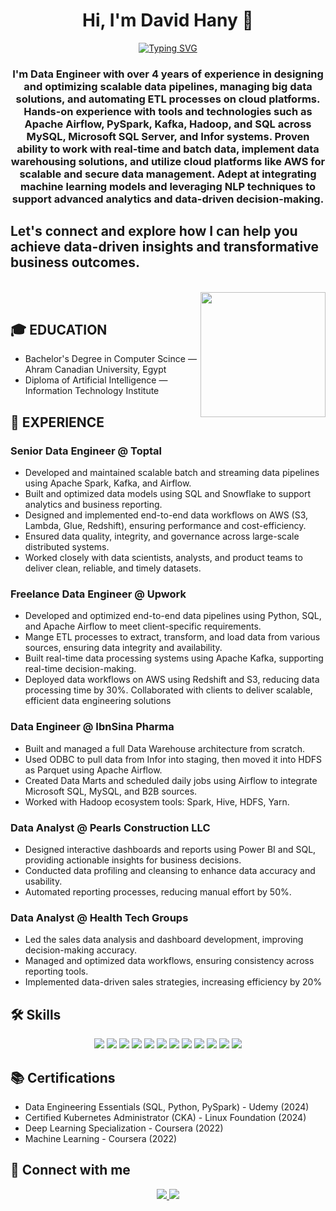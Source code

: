 <h1 align="center">Hi, I'm David Hany 👋</h1>
<p align="center">
  <a href="https://readme-typing-svg.herokuapp.com?font=Vujahday+Script&color=%23876CF7&size=35&height=60&lines=Welcome+to+David's+Github+!">
    <img src="https://readme-typing-svg.herokuapp.com?font=Vujahday+Script&color=%23876CF7&size=35&height=60&lines=Welcome+to+David's+Github+!" alt="Typing SVG" />
  </a>
</p>

<h3 align="center">I'm Data Engineer with over 4 years of experience in designing and optimizing scalable data pipelines, managing big data solutions, and automating ETL processes on cloud platforms.
Hands-on experience with tools and technologies such as Apache Airflow, PySpark, Kafka, Hadoop, and SQL across MySQL, Microsoft SQL Server, and Infor systems.
Proven ability to work with real-time and batch data, implement data warehousing solutions, and utilize cloud platforms like AWS for scalable and secure data management.
Adept at integrating machine learning models and leveraging NLP techniques to support advanced analytics and data-driven decision-making.</h3>
<h2> Let's connect and explore how I can help you achieve data-driven insights and transformative business outcomes. </h2>
<br>
<img align="right" src="https://user-images.githubusercontent.com/63050133/156676671-d5b2e362-97d4-4404-9447-dd71ddfea82f.gif" width = 200px/>
<br>

## 🎓 EDUCATION

- Bachelor's Degree in Computer Scince — Ahram Canadian University, Egypt  
- Diploma of Artificial Intelligence — Information Technology Institute  

## 💼 EXPERIENCE
### Senior Data Engineer @ Toptal 
 - Developed and maintained scalable batch and streaming data pipelines using Apache Spark, Kafka, and Airflow.
 - Built and optimized data models using SQL and Snowflake to support analytics and business reporting.
 - Designed and implemented end-to-end data workflows on AWS (S3, Lambda, Glue, Redshift), ensuring performance and cost-efficiency.
 - Ensured data quality, integrity, and governance across large-scale distributed systems.
 - Worked closely with data scientists, analysts, and product teams to deliver clean, reliable, and timely datasets.

### Freelance Data Engineer @ Upwork
- Developed and optimized end-to-end data pipelines using Python, SQL, and Apache Airflow to meet client-specific requirements.
- Mange ETL processes to extract, transform, and load data from various sources, ensuring data integrity and availability.
- Built real-time data processing systems using Apache Kafka, supporting real-time decision-making.
- Deployed data workflows on AWS using Redshift and S3, reducing data processing time by 30%. Collaborated with clients to deliver scalable, efficient data engineering solutions

### Data Engineer @ IbnSina Pharma
- Built and managed a full Data Warehouse architecture from scratch.
- Used ODBC to pull data from Infor into staging, then moved it into HDFS as Parquet using Apache Airflow.
- Created Data Marts and scheduled daily jobs using Airflow to integrate Microsoft SQL, MySQL, and B2B sources.
- Worked with Hadoop ecosystem tools: Spark, Hive, HDFS, Yarn.

### Data Analyst @ Pearls Construction LLC 
- Designed interactive dashboards and reports using Power BI and SQL, providing actionable insights for business decisions. 
- Conducted data profiling and cleansing to enhance data accuracy and usability. 
- Automated reporting processes, reducing manual effort by 50%.

### Data Analyst @ Health Tech Groups
- Led the sales data analysis and dashboard development, improving decision-making accuracy. 
- Managed and optimized data workflows, ensuring consistency across reporting tools. 
- Implemented data-driven sales strategies, increasing efficiency by 20%

## 🛠 Skills
<p align="center">  
  <img src="https://img.shields.io/badge/Python-3776AB?style=for-the-badge&logo=python&logoColor=white"/>
  <img src="https://img.shields.io/badge/MySQL-005C84?style=for-the-badge&logo=mysql&logoColor=white"/>
  <img src="https://img.shields.io/badge/Hadoop-66CCFF?style=for-the-badge&logo=apachehadoop&logoColor=black"/> 
  <img src="https://img.shields.io/badge/Spark-E25A1C?style=for-the-badge&logo=apachespark&logoColor=white"/>
  <img src="https://img.shields.io/badge/Kafka-231F20?style=for-the-badge&logo=apachekafka&logoColor=white"/>
  <img src="https://img.shields.io/badge/NiFi-003366?style=for-the-badge&logo=data&logoColor=white"/>
  <img src="https://img.shields.io/badge/Airflow-017CEE?style=for-the-badge&logo=apacheairflow&logoColor=white"/>
  <img src="/Snowflake-56B9EB?style=for-the-badge&logo=snowflake&logoColor=white"/>
  <img src="https://img.shields.io/badge/NLP-BE94E3?style=for-the-badge&logo=spacy&logoColor=white"/>
  <img src="https://img.shields.io/badge/dbt-FF694B?style=for-the-badge&logo=dbt&logoColor=white"/>
  <img src="https://img.shields.io/badge/Docker-2496ED?style=for-the-badge&logo=docker&logoColor=white"/>
  <img src="https://img.shields.io/badge/Power BI-F2C811?style=for-the-badge&logo=powerbi&logoColor=black"/>
</p>

## 📚 Certifications
- Data Engineering Essentials (SQL, Python, PySpark) - Udemy (2024)
- Certified Kubernetes Administrator (CKA) - Linux Foundation (2024)
- Deep Learning Specialization - Coursera (2022)
- Machine Learning - Coursera (2022)

## 📩 Connect with me
<p align="center">
  <a href="mailto:davidhany81@gmail.com" title="Gmail">
    <img src="https://img.shields.io/badge/gmail-%23F05033.svg?style=for-the-badge&logo=gmail&logoColor=white"/>
  </a>
  <a href="https://www.linkedin.com/in/david-hany-245087178/" title="LinkedIn">
    <img src="https://img.shields.io/badge/linkedin-%230077B5.svg?style=for-the-badge&logo=linkedin&logoColor=white"/>
  </a>
</p>
  
